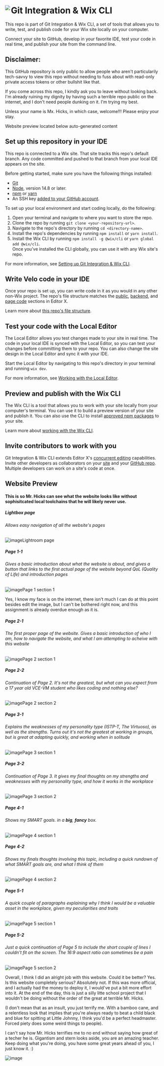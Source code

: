 # Git Integration & Wix CLI <img align="left" src="https://user-images.githubusercontent.com/89579857/185785022-cab37bf5-26be-4f11-85f0-1fac63c07d3b.png">

This repo is part of Git Integration & Wix CLI, a set of tools that allows you to write, test, and publish code for your Wix site locally on your computer. 

Connect your site to GitHub, develop in your favorite IDE, test your code in real time, and publish your site from the command line.

## Disclaimer:

This GitHub repository is only public to allow people who aren't particularily tech-savvy to view this repo without needing to fuss about with read-only private access tokens or other bullshit like that.

If you come across this repo, I kindly ask you to leave without looking back. I'm already ruining my dignity by having such a terrible repo public on the internet, and I don't need people dunking on it. I'm trying my best.

Unless your name is Mx. Hicks, in which case, welcome!!! Please enjoy your stay.

Website preview located below auto-generated content

## Set up this repository in your IDE
This repo is connected to a Wix site. That site tracks this repo's default branch. Any code committed and pushed to that branch from your local IDE appears on the site.

Before getting started, make sure you have the following things installed:
* [Git](https://git-scm.com/download)
* [Node](https://nodejs.org/en/download/), version 14.8 or later.
* [npm](https://docs.npmjs.com/downloading-and-installing-node-js-and-npm) or [yarn](https://yarnpkg.com/getting-started/install)
* An SSH key [added to your GitHub account](https://docs.github.com/en/authentication/connecting-to-github-with-ssh/adding-a-new-ssh-key-to-your-github-account).

To set up your local environment and start coding locally, do the following:

1. Open your terminal and navigate to where you want to store the repo.
1. Clone the repo by running `git clone <your-repository-url>`.
1. Navigate to the repo's directory by running `cd <directory-name>`.
1. Install the repo's dependencies by running `npm install` or `yarn install`.
1. Install the Wix CLI by running `npm install -g @wix/cli` or `yarn global add @wix/cli`.  
   Once you've installed the CLI globally, you can use it with any Wix site's repo.

For more information, see [Setting up Git Integration & Wix CLI](https://support.wix.com/en/article/velo-setting-up-git-integration-wix-cli-beta).

## Write Velo code in your IDE
Once your repo is set up, you can write code in it as you would in any other non-Wix project. The repo's file structure matches the [public](https://support.wix.com/en/article/velo-working-with-the-velo-sidebar#public), [backend](https://support.wix.com/en/article/velo-working-with-the-velo-sidebar#backend), and [page code](https://support.wix.com/en/article/velo-working-with-the-velo-sidebar#page-code) sections in Editor X.

Learn more about [this repo's file structure](https://support.wix.com/en/article/velo-understanding-your-sites-github-repository-beta).

## Test your code with the Local Editor
The Local Editor allows you test changes made to your site in real time. The code in your local IDE is synced with the Local Editor, so you can test your changes before committing them to your repo. You can also change the site design in the Local Editor and sync it with your IDE.

Start the Local Editor by navigating to this repo's directory in your terminal and running `wix dev`.

For more information, see [Working with the Local Editor](https://support.wix.com/en/article/velo-working-with-the-local-editor-beta).

## Preview and publish with the Wix CLI
The Wix CLI is a tool that allows you to work with your site locally from your computer's terminal. You can use it to build a preview version of your site and publish it. You can also use the CLI to install [approved npm packages](https://support.wix.com/en/article/velo-working-with-npm-packages) to your site.

Learn more about [working with the Wix CLI](https://support.wix.com/en/article/velo-working-with-the-wix-cli-beta).

## Invite contributors to work with you
Git Integration & Wix CLI extends Editor X's [concurrent editing](https://support.wix.com/en/article/editor-x-about-concurrent-editing) capabilities. Invite other developers as collaborators on your [site](https://support.wix.com/en/article/inviting-people-to-contribute-to-your-site) and your [GitHub repo](https://docs.github.com/en/account-and-profile/setting-up-and-managing-your-personal-account-on-github/managing-access-to-your-personal-repositories/inviting-collaborators-to-a-personal-repository). Multiple developers can work on a site's code at once.

## Website Preview
#### This is so Mr. Hicks can see what the website looks like without sophisitcated local toolchains that he will likely never use.

##### Lightbox page
###### Allows easy navigation of all the website's pages
![image](./Markdown_Images/Lightbox.png)Lightroom page

##### Page 1-1
###### Gives a basic introduction about what the website is about, and gives a button that links to the first actual page of the website beyond QoL (Quality of Life) and introduction pages
![image](./Markdown_Images/Screen%201-1.png)Page 1 section 1

Yes, I know my face is on the internet, there isn't much I can do at this point besides edit the image, but I can't be bothered right now, and this assignment is already overdue enough as it is.

##### Page 2-1
###### The first proper page of the website. Gives a basic introduction of who I am, how to navigate the website, and what I am attempting to acheive with this website
![image](./Markdown_Images/Screen%202-1.png)Page 2 section 1

##### Page 2-2
###### Continuation of Page 2. It's not the greatest, but what can you expect from a 17 year old VCE-VM student who likes coding and nothing else?
![image](./Markdown_Images/Screen%202-2.png)Page 2 section 2

##### Page 3-1
###### Explains the weaknesses of my personality type (ISTP-T, The Virtuoso), as well as the strengths. Turns out it's not the greatest at working in groups, but is great at adapting quickly, and working when in solitude
![image](./Markdown_Images/Screen%203-1.png)Page 3 section 1

##### Page 3-2
###### Continuation of Page 3. It gives my final thoughts on my strengths and weaknesses with my personality type, and how it works in the workplace
![image](./Markdown_Images/Screen%203-2.png)Page 3 section 2

##### Page 4-1
###### Shows my SMART goals. in a <em><strong>big</strong></em>, <em><strong>*fancy*</em></strong> box.
![image](./Markdown_Images/Screen%204-1.png)Page 4 section 1

##### Page 4-2
###### Shows my finals thoughts involving this topic, including a quick rundown of what SMART goals are, and what I think of them
![image](./Markdown_Images/Screen%204-2.png)Page 4 section 2

##### Page 5-1
###### A quick couple of paragraphs explaining why I think I would be a valuable asset in the workplace, given my peculiarities and traits
![image](./Markdown_Images/Screen%205-1.png)Page 5 section 1

##### Page 5-2
###### Just a quick continuation of Page 5 to include the short couple of lines I couldn't fit on the screen. The 16:9 aspect ratio can sometimes be a pain
![image](./Markdown_Images/Screen%205-2.png)Page 5 section 2

Overall, I think I did an alright job with this website. Could it be better? Yes. Is this website completely serious? Absolutely not. If this was more official, and I actually had the money to deploy it, I would've put a bit more effort into it. At the end of the day, this is just a silly litte school project that I wouldn't be doing without the order of the great at terrible Mr. Hicks.

(I don't mean that as an insult, you just terrify me. With a bamboo cane, and a relentless look that implies that you're always ready to beat a child black and blue for spitting at Little Johnny, I think you'd be a perfect headmaster. Forced piety does some weird things to people).

I can't say how Mr. Hicks terrifies me to no end without saying how great of a techer he is. Gigantism and stern looks aside, you are an amazing teacher. Keep doing what you're doing, you have some great years ahead of you, I just know it. :)

![image](./Markdown_Images/Kitty%20image.JPEG)